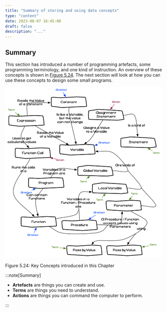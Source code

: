 ```yaml
---
title: "Summary of storing and using data concepts"
type: "content"
date: 2023-08-07 16:45:00
draft: false
description: "..."
---
```



## Summary

This section has introduced a number of programming artefacts, some programming terminology, and one kind of instruction. An overview of these concepts is shown in [Figure 5.24](#FigureDataConceptsSummary). The next section will look at how you can use these concepts to design some small programs.

<a id="FigureDataConceptsSummary"></a>

![Figure 5.24 Key Concepts introduced in this Chapter](./images/storing-and-using-data/summary.png "Key Concepts introduced in this Chapter")

<div class="caption"><span class="caption-figure-nbr">Figure 5.24: </span>Key Concepts introduced in this Chapter</div>

:::note[Summary]

- **Artefacts** are things you can create and use.
- **Terms** are things you need to understand.
- **Actions** are things you can command the computer to perform.

:::